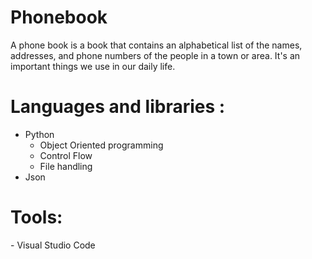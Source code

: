 # Phonebook

A phone book is a book that contains an alphabetical list of the names, addresses, and phone numbers of the people in a town or area.
It's an important things we use in our daily life.

<h1> Languages and libraries :</h1>

  - Python </br>
    - Object Oriented programming</br>
    - Control Flow
    - File handling
  - Json
<h1> Tools:</h1>
  - Visual Studio Code
